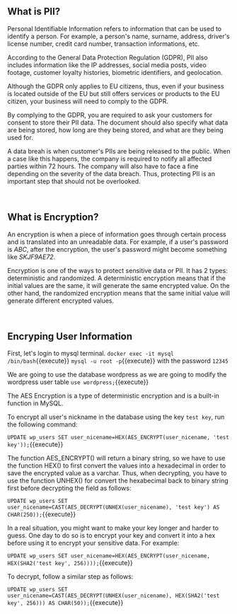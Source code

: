 ## What is PII?

Personal Identifiable Information refers to information that can be used to identify a person. For example, a person's name, surname, address, driver's license number, credit card number, transaction informations, etc.

According to the General Data Protection Regulation (GDPR), PII also includes information like the IP addresses, social media posts, video footage, customer loyalty histories, biometric identifiers, and geolocation.

Although the GDPR only applies to EU citizens, thus, even if your business is located outside of the EU but still offers services or products to the EU citizen, your business will need to comply to the GDPR.

By complying to the GDPR, you are required to ask your customers for consent to store their PII data. The document should also specify what data are being stored, how long are they being stored, and what are they being used for.

A data breah is when customer's PIIs are being released to the public. When a case like this happens, the company is required to notify all affected parties within 72 hours. The company will also have to face a fine depending on the severity of the data breach. Thus, protecting PII is an important step that should not be overlooked.

<br>

## What is Encryption?

An encryption is when a piece of information goes through certain process and is translated into an unreadable data. For example, if a user's password is *ABC*, after the encryption, the user's password might become something like *SKJF9AE72*.

Encryption is one of the ways to protect sensitive data or PII. It has 2 types: deterministic and randomized. A deterministic encryption means that if the initial values are the same, it will generate the same encrypted value. On the other hand, the randomized encryption means that the same initial value will generate different encrypted values.

<br>

## Encryping User Information

First, let's login to mysql terminal.
```docker exec -it mysql /bin/bash```{{execute}}
```mysql -u root -p```{{execute}}
with the password ```12345```

We are going to use the database wordpress as we are going to modify the wordpress user table
```use wordpress;```{{execute}}

The AES Encryption is a type of deterministic encryption and is a built-in function in MySQL.

To encrypt all user's nickname in the database using the key `test key`, run the following command:

```UPDATE wp_users SET user_nicename=HEX(AES_ENCRYPT(user_nicename, 'test key'));```{{execute}}

The function AES_ENCRYPT() will return a binary string, so we have to use the function HEX() to first convert the values into a hexadecimal in order to save the encrypted value as a varchar. Thus, when decrypting, you have to use the function UNHEX() for convert the hexabecimal back to binary string first before decrypting the field as follows:

```UPDATE wp_users SET user_nicename=CAST(AES_DECRYPT(UNHEX(user_nicename), 'test key') AS CHAR(250));```{{execute}}

In a real situation, you might want to make your key longer and harder to guess. One day to do so is to encrypt your key and convert it into a hex before using it to encrypt your sensitive data. For example:

```UPDATE wp_users SET user_nicename=HEX(AES_ENCRYPT(user_nicename, HEX(SHA2('test key', 256))));```{{execute}}

To decrypt, follow a similar step as follows:

```UPDATE wp_users SET user_nicename=CAST(AES_DECRYPT(UNHEX(user_nicename), HEX(SHA2('test key', 256))) AS CHAR(50));```{{execute}}